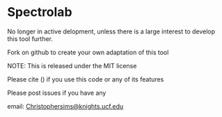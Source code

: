 # Spectrolab

No longer in active delopment, unless there is a large interest to develop this tool further.

Fork on github to create your own adaptation of this tool

NOTE: This is released under the MIT license

Please cite () if you use this code or any of its features

Please post issues if you have any

email: Christophersims@knights.ucf.edu


